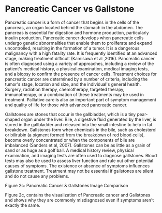 # Pancreatic Cancer vs Gallstone
Pancreatic cancer is a form of cancer that begins in the cells of the pancreas, an organ located behind the stomach in the abdomen. The pancreas is essential for digestion and hormone production, particularly insulin production. Pancreatic cancer develops when pancreatic cells undergo genetic abnormalities that enable them to proliferate and expand uncontrolled, resulting in the formation of a tumor. It is a dangerous malignancy with a high fatality rate. It is frequently identified at an advanced stage, making treatment difficult (Kamisawa et al ,2016). Pancreatic cancer is often diagnosed using a variety of approaches, including a review of the patient's medical history, a physical examination, medical imaging tests, and a biopsy to confirm the presence of cancer cells. Treatment choices for pancreatic cancer are determined by a number of criteria, including the tumor's stage, location and size, and the individual's general health. Surgery, radiation therapy, chemotherapy, targeted therapy, immunotherapy, or a combination of these treatments may be used in treatment. Palliative care is also an important part of symptom management and quality of life for those with advanced pancreatic cancer.

Gallstones are stones that occur in the gallbladder, which is a tiny pear-shaped organ under the liver. Bile, a digestive fluid generated by the liver, is stored in the gallbladder and released into the small intestine to help in fat breakdown. Gallstones form when chemicals in the bile, such as cholesterol or bilirubin (a pigment formed from the breakdown of red blood cells), become overly concentrated or when the components of bile are imbalanced (Sanders et al, 2007). Gallstones can be as little as a grain of sand or as huge as a golf ball. A medical history review, physical examination, and imaging tests are often used to diagnose gallstones. Blood tests may also be used to assess liver function and rule out other potential causes of symptoms. The existence or absence of symptoms influences gallstone treatment. Treatment may not be essential if gallstones are silent and do not cause any problems. 

Figure 2c: Pancreatic Cancer & Gallstones Image Comparison




Figure 2c, contains the visualization of Pancreatic cancer and Gallstones and shows why they are commonly misdiagnosed even if symptoms aren't exactly the same. 
